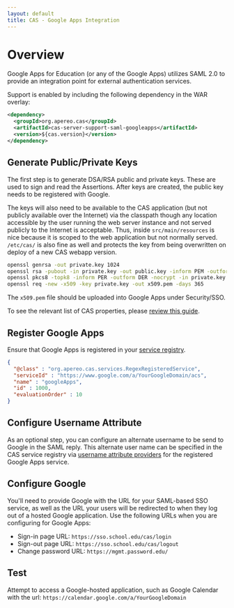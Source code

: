 ```yaml
---
layout: default
title: CAS - Google Apps Integration
---
```


# Overview
Google Apps for Education (or any of the Google Apps) utilizes SAML 2.0 to provide an
integration point for external authentication services.

Support is enabled by including the following dependency in the WAR overlay:

```xml
<dependency>
  <groupId>org.apereo.cas</groupId>
  <artifactId>cas-server-support-saml-googleapps</artifactId>
  <version>${cas.version}</version>
</dependency>
```

## Generate Public/Private Keys

The first step is to generate DSA/RSA public and private keys. These are used to sign and read the Assertions.
After keys are created, the public key needs to be registered with Google.

The keys will also need to be available to the CAS application (but not publicly available over the Internet)
via the classpath though any location accessible by the user running the web server
instance and not served publicly to the Internet is acceptable.  Thus, inside `src/main/resources` is
nice because it is scoped to the web application but not normally served. `/etc/cas/`
is also fine as well and protects the key from being overwritten on deploy of a new CAS webapp version.

```bash
openssl genrsa -out private.key 1024
openssl rsa -pubout -in private.key -out public.key -inform PEM -outform DER
openssl pkcs8 -topk8 -inform PER -outform DER -nocrypt -in private.key -out private.p8
openssl req -new -x509 -key private.key -out x509.pem -days 365
```

The `x509.pem` file should be uploaded into Google Apps under Security/SSO.

To see the relevant list of CAS properties, please [review this guide](../installation/Configuration-Properties.html#google-apps-authentication).

## Register Google Apps

Ensure that Google Apps is registered in your [service registry](../installation/Service-Management.html).

```json
{
  "@class" : "org.apereo.cas.services.RegexRegisteredService",
  "serviceId" : "https://www.google.com/a/YourGoogleDomain/acs",
  "name" : "googleApps",
  "id" : 1000,
  "evaluationOrder" : 10
}
```

## Configure Username Attribute

As an optional step, you can configure an alternate username to be send to Google in the SAML reply. This alternate user name
can be specified in the CAS service registry via [username attribute providers](../installation/Service-Management.html)
for the registered Google Apps service.

## Configure Google

You'll need to provide Google with the URL for your SAML-based SSO service, as well as the URL your users will
be redirected to when they log out of a hosted Google application.
Use the following URLs when you are configuring for Google Apps:

* Sign-in page URL: `https://sso.school.edu/cas/login`
* Sign-out page URL: `https://sso.school.edu/cas/logout`
* Change password URL: `https://mgmt.password.edu/`

## Test

Attempt to access a Google-hosted application, such as Google Calendar
with the url: `https://calendar.google.com/a/YourGoogleDomain`
